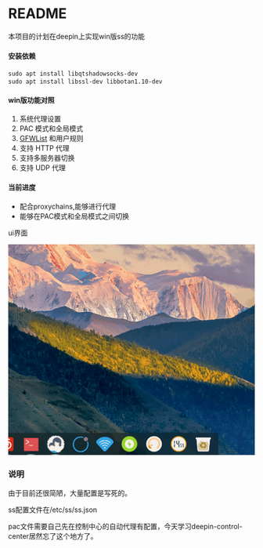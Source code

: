 # README

本项目的计划在deepin上实现win版ss的功能

#### 安装依赖

```shell
sudo apt install libqtshadowsocks-dev
sudo apt install libssl-dev libbotan1.10-dev
```
#### win版功能对照

1. 系统代理设置
2. PAC 模式和全局模式
3. [GFWList](https://github.com/gfwlist/gfwlist) 和用户规则
4. 支持 HTTP 代理
5. 支持多服务器切换
6. 支持 UDP 代理

#### 当前进度

- 配合proxychains,能够进行代理
- 能够在PAC模式和全局模式之间切换

ui界面

![ui界面](./ui.gif)

### 说明

由于目前还很简陋，大量配置是写死的。

ss配置文件在/etc/ss/ss.json

pac文件需要自己先在控制中心的自动代理有配置，今天学习deepin-control-center居然忘了这个地方了。